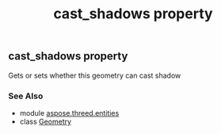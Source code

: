 ﻿---
title: cast_shadows property
second_title: Aspose.3D for Python via .NET API References
description: 
type: docs
weight: 140
url: /python-net/aspose.threed.entities/geometry/cast_shadows/
is_root: false
---

## cast_shadows property


Gets or sets whether this geometry can cast shadow

### See Also
* module [aspose.threed.entities](../../)
* class [Geometry](/3d/python-net/aspose.threed.entities/geometry)
